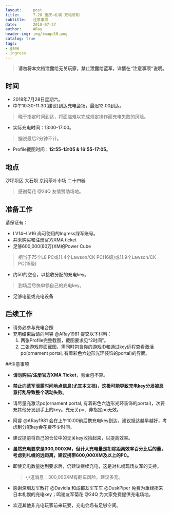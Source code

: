 ```yaml
---
layout:     post
title:      7.28 重庆→札幌 充电说明
subtitle:   注意事项
date:       2018-07-27
author:     ARay
header-img: img/image10.png
catalog: true
tags:
- game
- ingress
---
```




>
> **请勿将本文档泄露给无关玩家，禁止泄露给蓝军，详情在“注意事项”说明。**
>

##  时间

- 2018年7月28日星期六。
- 中午10:30-11:30(建议)到达充电会场，最迟12:00到达。 

> 晚于指定时间到达，将面临难以完成规定操作而充电失败的风险。

- 实际充电时间：13:00-17:00。 


> 据说最后2分钟不计。
>

- Profile截图时间：**12:55-13:05 & 16:55-17:05**。 

 地点
---

沙坪坝区 大石坝 京闽茶叶市场 二十四器

> 感谢菊花 @24Q 友情赞助场地。
>

## 准备工作

请保证有：

- LV14~LV16 尚可使用的Ingress绿军账号。
- 并未购买和注册官方XMA ticket
- 足够600,000(60万)XM的Power Cube

> 相当于75个L8 PC或11.4个Lawson/CK PC(16级)或11.9个Lawson/CK PC(15级)
>

- 约50的空仓，以接收分配的充电key。


> 到场后尽快申领自己的充电key。
>

- 足够电量或充电设备


## 后续工作

- 请务必参与充电合照
- 充电结束后请向阿睿 @ARay1981 提交以下材料：
  1. 两张Profile完整截图，截图要求见“2时间”。
  2. 二张游戏界面截图，需同时包含你的游戏ID和通过key远程查看激活po(ornament portal, 有着彩色六边形光环装饰的portal)的界面。

##注意事项

- **请勿购买/注册官方XMA Ticket**，氪金包不算。

- **禁止向蓝军泄露时间地点信息(尤其本文档)，这极可能导致充电key分发被恶意打乱导致整个活动失败。**

- 请尽量充激活po(ornament portal, 有着彩色六边形光环装饰的portal)，次要充其他分发到手上的key。充无关po、非指定po无效。

- 阿睿 @ARay1981 会在上午10:00前后携充电key到达，建议抵达越早越好，考虑到分配key会花费不少时间。

- 建议提前将自己的仓位中的无关key收拾起来，以提高效率。

- **虽然充电要求是300,000XM，但计入充电量是扣除距离效率百分比后的量，考虑到札幌的远距离，建议携带600,000XM及以上的PC。**

- 即使充电数量达到要求后，仍建议继续充电，这是对札幌现场友军的支持。

  > 小道消息：300,000XM有翻车风险，建议多充。

- 感谢深圳友军散打 @Davidia 和成都友军车车 @DuskPiper 免费为重绿捎来日本札幌的充电key；鸣谢友军菊花 @24Q 为大家免费提供充电场地。
- 欢迎其他非充电玩家前来玩耍，充电会场有足够空间。
